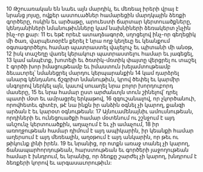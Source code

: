 10 Թշուառական են նաեւ այն մարդիկ,
եւ մեռեալ իրերի վրայ է նրանց յոյսը,
ովքեր աստուածներ համարեցին մարդկային ձեռքի գործերը,
ոսկին եւ արծաթը,
արուեստի ճարտար կերտուածքները,
կենդանիների նմանութիւնները
կամ նախնիների ձեռակերտ չնչին ինչ-որ քար:
11 Եւ եթէ որեւէ ատաղձագործ,
սղոցելով ինչ-որ գեղեցիկ մի ծառ,
վարպետօրէն քերել է նրա ողջ կեղեւը
եւ կեանքում օգտագործելու համար պատրաստել վայելուչ եւ պիտանի մի անօթ,
12 իսկ տաշեղը վառել կերակուր պատրաստելու համար եւ յագեցել,
13 կամ անպէտք, խոտելի եւ ծռտիկ-մռտիկ փայտը վերցրել ու տաշել է գործի խոր իմացութեամբ
եւ իմաստուն խելամտութեամբ ձեւաւորել՝
նմանեցրել մարդու կերպարանքին
14 կամ դարձրել անարգ կենդանու ճշգրիտ նմանութիւն,
կրով ծեփել եւ կարմիր սնգոյրով ներկել այն,
կաւով սուաղել նրա բոլոր խորդուբորդ մասերը,
15 եւ նրա համար ըստ արժանւոյն տուն շինելով՝
դրել պատի մօտ եւ ամրացրել երկաթով,
16 զգուշանալով, որ չկործանուի,
որովհետեւ գիտէր,
թէ նա ինքն իր անձին օգնել չի կարող,
քանզի արձան է եւ կարօտ օգնութեան:
17 Այնուամենայնիւ ամուսնութեան, որդիների եւ ունեցուածքի համար
մօտենում ու շշնջում է այդ անշունչ կերտուածքին,
աղաչում է եւ չի ամաչում,
18 իր առողջութեան համար դիմում է այդ ապիկարին,
իր կեանքի համար աղերսում է այդ մեռեալին,
աղօթում է այդ անկարին,
որ թեւ ու թիկունք լինի իրեն.
19 եւ նրանից, որ ոտքն առաջ տանել չի կարող,
ճանապարհորդութեան, հարստութեան եւ գործերի յաջողութեան համար է խնդրում,
եւ նրանից, որ ձեռքը շարժել չի կարող,
խնդրում է ձեռքերի կորով եւ արգասաւորութիւն:

